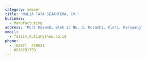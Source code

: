 ```yaml
---
category: member
title: 'MULIA TATA SEJAHTERA, CV.'
business:
  - Manufacturing
address: 'Puri Kosambi Blok JJ No. 3, Kosambi, Klari, Karawang'
email:
  - faizin_mulia@yahoo.co.id
phone:
  - (0267)  439621
  - 0818701798
---
```

